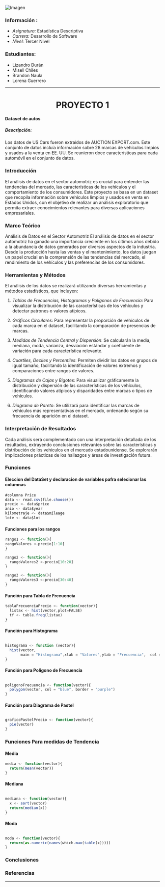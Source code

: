 

![Imagen](https://itq.edu.ec/wp-content/uploads/2023/02/Recurso-6.png)

### Información :
- *Asignatura:* Estadística Descriptiva
- *Carrera:* Desarrollo de Software
- *Nivel:* Tercer Nivel

### Estudiantes:

- Lizandro Durán
- Misell Chiles
- Brandon Naula
- Lorena Guerrero
----
### 
<h1 align="center">
PROYECTO 1 </h1>

#### Dataset de autos
##### Descripción:
Los datos de US Cars fueron extraídos de AUCTION EXPORT.com. Este conjunto de datos
incluía información sobre 28 marcas de vehículos limpios y usados a la venta en EE. UU. Se
reunieron doce características para cada automóvil en el conjunto de datos.




### Introducción
El análisis de datos en el sector automotriz es crucial para entender las tendencias del mercado, las características de los vehículos y el comportamiento de los consumidores. Este proyecto se basa en un dataset que recopila información sobre vehículos limpios y usados en venta en Estados Unidos, con el objetivo de realizar un análisis exploratorio que permita extraer conocimientos relevantes para diversas aplicaciones empresariales.

### Marco Teórico
Análisis de Datos en el Sector Automotriz
El análisis de datos en el sector automotriz ha ganado una importancia creciente en los últimos años debido a la abundancia de datos generados por diversos aspectos de la industria. Desde la producción hasta las ventas y el mantenimiento, los datos juegan un papel crucial en la comprensión de las tendencias del mercado, el rendimiento de los vehículos y las preferencias de los consumidores.

### Herramientas y Métodos
El análisis de los datos se realizará utilizando diversas herramientas y métodos estadísticos, que incluyen:

1. *Tablas de Frecuencias, Histogramas y Polígonos de Frecuencia*: Para visualizar la distribución de las características de los vehículos y detectar patrones o valores atípicos.

2. *Gráficos Circulares*: Para representar la proporción de vehículos de cada marca en el dataset, facilitando la comparación de presencias de marcas.

3. *Medidas de Tendencia Central y Dispersión*: Se calcularán la media, mediana, moda, varianza, desviación estándar y coeficiente de variación para cada característica relevante.

4. *Cuartiles, Deciles y Percentiles*: Permiten dividir los datos en grupos de igual tamaño, facilitando la identificación de valores extremos y comparaciones entre rangos de valores.

5. *Diagramas de Cajas y Bigotes*: Para visualizar gráficamente la distribución y dispersión de las características de los vehículos, identificando valores atípicos y disparidades entre marcas o tipos de vehículos.

6. *Diagrama de Pareto*: Se utilizará para identificar las marcas de vehículos más representativas en el mercado, ordenando según su frecuencia de aparición en el dataset.

### Interpretación de Resultados
Cada análisis será complementado con una interpretación detallada de los resultados, extrayendo conclusiones relevantes sobre las características y distribución de los vehículos en el mercado estadounidense. Se explorarán implicaciones prácticas de los hallazgos y áreas de investigación futura.

### Funciones 

#### Eleccion del DataSet y declaracion de variables pafra selecionar las columnas
```javascript
#columna Price
data <- read.csv(file.choose())
precio <- data$price
anio <- data$year
kilometraje <- data$mileage
lote <- data$lot
```
#### Funciones para los rangos

```javascript
rango1 <- function(){
rangoValores <-precio[1:10]
}

rango2 <- function(){
  rangoValores2 <-precio[10:20]
}

rango3 <- function(){
  rangoValores3 <-precio[30:40]
}

```
#### Función para Tabla de Frecuencia

```javascript
tablaFrecuenciaPrecio <- function(vector){
  listax <- hist(vector,plot=FALSE)
  tf <- table.freq(listax) 
}

```

#### Función para Histograma

```javascript

histograma <- function (vector){
  hist(vector, 
       main = "Histograma",xlab = "Valores",ylab = "Frecuencia",  col = "lightblue",border = "black")
}

```

#### Función para Poligono de Frecuencia

```javascript

poligonoFrecuencia <- function(vector){
  polygon(vector, col = "blue", border = "purple")
}

```

#### Función para Diagrama de Pastel

```javascript

graficoPastelPrecio <- function(vector){
  pie(vector)
}

```

### Funciones Para medidas de Tendencia 

#### Media 

```javascript
media <- function(vector){
  return(mean(vector))
}
```
#### Mediana

```javascript

mediana <- function(vector){
  x <- sort(vector)
  return(median(x))
}

```
#### Moda

```javascript

moda <- function(vector){
  return(as.numeric(names(which.max(table(x)))))
}

```

### Conclusiones


### Referencias

---
